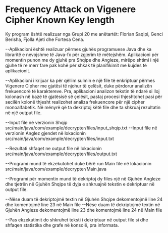 # Frequency Attack on Vigenere Cipher Known Key length

Ky program është realizuar nga Grupi 20 me anëtartët: Florian Saqipi, Genci Berisha, Fjolla Ajeti dhe Fortesa Cena.

--Aplikacioni është realizuar përmes gjuhës programuese Java dhe ka libraritë e nevojshme të Java-fx për
  zgjerim të mëtejshëm. Aplikacioni për momentin punon me dy gjuhë pra Shqipe dhe Angleze, mirëpo shtimi
  i një gjuhe të re merr fare pak kohë për shkak të planifikimit me kujdes të aplikacionit.

--Aplikacioni i krijuar ka për qëllim sulmin e një file të enkriptuar përmes Vigenere Cipher me gjatësi
  të njohur të çelësit, duke përdorur analizën frekuencorë të karaktereve. Pra, aplikacioni analizon tekstin të
  ndarë si lloj kolonash në bazë të gjatësisë së çelësit, pastaj procesi thjeshtohet pasi për secilën kolonë
  thjesht realizohet analiza frekuencore për një cipher monoalfabetik. Në mënyrë që ta dekriptoj këtë file
  dhe ta shkruaj rezultatin në një output file.

--Input file në verzionin Shqip src/main/java/com/example/decrypter/files/input_shqip.txt
--Input file në verzionin Anglez gjendet në lokacionin src/main/java/com/example/decrypter/files/input.txt

--Rezultati shfaqet ne output file në lokacionin src/main/java/com/example/decrypter/files/output.txt

--Programi mund të ekzekutohet duke bërë run Main file në lokacionin src/main/java/com/example/decrypter/Main.java

--Programi për momentin mund të dekriptoj dy files një në Gjuhën Angleze dhe tjetrën në Gjuhën Shqipe
  të dyja e shkruajnë tekstin e dekriptuar në output file.

--Nëse duam të dekriptojmë textin në Gjuhën Shqipe dekomentojmë line 24 dhe komentojmë line 23 në Main file
--Nëse duam të dekriptojmë textin në Gjuhën Angleze dekomentojmë line 23 dhe komentojmë line 24 në Main file

--Pas ekzekutimit do shkruhet teksti i dekriptuar në output file si dhe shfaqen statistika dhe grafe në konsolë, pra informata.
